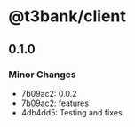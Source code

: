 # @t3bank/client

## 0.1.0

### Minor Changes

- 7b09ac2: 0.0.2
- 7b09ac2: features
- 4db4dd5: Testing and fixes
